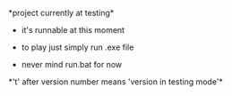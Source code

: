 \*project currently at testing\*

- it's runnable at this moment

- to play just simply run .exe file

- never mind run.bat for now

\*'t' after version number means 'version in testing mode'\*